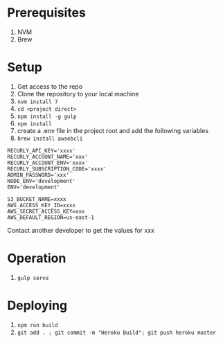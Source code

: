 # Prerequisites

1. NVM
2. Brew


# Setup

1. Get access to the repo
2. Clone the repository to your local machine
3. ```nvm install 7```
3. ```cd <project direct>```
4. ```npm install -g gulp```
5. ```npm install```
6. create a .env file in the project root and add the following variables
7. ```brew install awsebcli```

````
RECURLY_API_KEY='xxxx'
RECURLY_ACCOUNT_NAME='xxx'
RECURLY_ACCOUNT_ENV='xxxx'
RECURLY_SUBSCRIPTION_CODE='xxxx'
ADMIN_PASSWORD='xxx'
NODE_ENV='development'
ENV='development'

S3_BUCKET_NAME=xxxx
AWS_ACCESS_KEY_ID=xxxx
AWS_SECRET_ACCESS_KEY=xxx
AWS_DEFAULT_REGION=us-east-1
````
Contact another developer to get the values for xxx

# Operation
1. ```gulp serve```

# Deploying
1. ``` npm run build ```
2. ``` git add . ; git commit -m "Heroku Build"; git push heroku master ```
